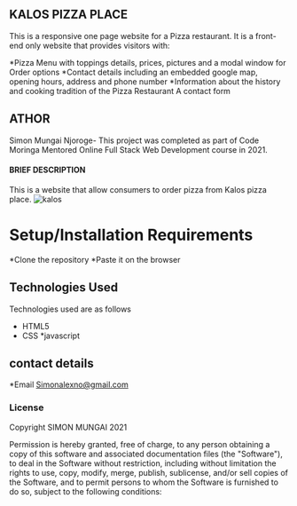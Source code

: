 ## KALOS PIZZA PLACE
This is a responsive one page website for a Pizza restaurant. It is a front-end only website that provides visitors with:

*Pizza Menu with toppings details, prices, pictures and a modal window for Order options
*Contact details including an embedded google map, opening hours, address and phone number
*Information about the history and cooking tradition of the Pizza Restaurant A contact form


## ATHOR
Simon Mungai Njoroge- This project was completed as part of Code Moringa Mentored Online Full Stack Web Development course in 2021.

#### BRIEF DESCRIPTION
This is a website that allow consumers to order pizza from Kalos pizza place. 
![kalos](https://user-images.githubusercontent.com/85111243/123802047-85e59400-d8f3-11eb-8e15-a27e272766d1.png)

# Setup/Installation Requirements
*Clone the repository
*Paste it on the browser

## Technologies Used
Technologies used are as follows
* HTML5
* CSS
*javascript

## contact details
*Email Simonalexno@gmail.com

### License
Copyright SIMON MUNGAI 2021

Permission is hereby granted, free of charge, to any person obtaining a copy
of this software and associated documentation files (the "Software"), to deal
in the Software without restriction, including without limitation the rights
to use, copy, modify, merge, publish,  sublicense, and/or sell
copies of the Software, and to permit persons to whom the Software is
furnished to do so, subject to the following conditions:
